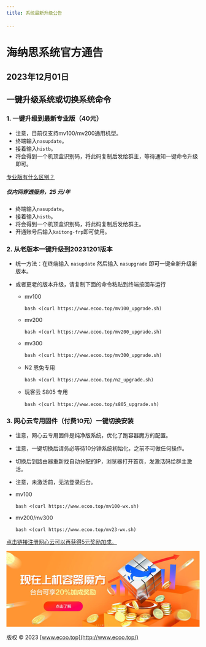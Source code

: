 ```yaml
---
title: 系统最新升级公告

---
```


# 海纳思系统官方通告

## 2023年12月01日

## 一键升级系统或切换系统命令

### 1. 一键升级到最新专业版（40元）
- 注意，目前仅支持mv100/mv200通用机型。
- 终端输入`nasupdate`。
- 接着输入`histb`。
- 将会得到一个机顶盒识别码，将此码复制后发给群主，等待通知一键命令升级即可。

[专业版有什么区别？](https://www.ecoo.top/professional.html)

##### 仅内网穿透服务，25 元/年
- 终端输入`nasupdate`。
- 接着输入`histb`。
- 将会得到一个机顶盒识别码，将此码复制后发给群主。
- 开通账号后输入`kaitong-frp`即可使用。

### 2. 从老版本一键升级到20231201版本
- 统一方法：在终端输入 `nasupdate` 然后输入 `nasupgrade` 即可一键全新升级新版本。
- 或者更老的版本升级，请复制下面的命令粘贴到终端按回车运行

    - mv100
        ```shell
        bash <(curl https://www.ecoo.top/mv100_upgrade.sh)
        ```
    - mv200
        ```shell
        bash <(curl https://www.ecoo.top/mv200_upgrade.sh)
        ```
    - mv300
        ```shell
        bash <(curl https://www.ecoo.top/mv300_upgrade.sh)
        ```
    - N2 恩兔专用
        ```shell
        bash <(curl https://www.ecoo.top/n2_upgrade.sh)
        ```
    - 玩客云 S805 专用
        ```shell
        bash <(curl https://www.ecoo.top/s805_upgrade.sh)
        ```

### 3. 网心云专用固件（付费10元）一键切换安装
- 注意，网心云专用固件是纯净版系统，优化了跑容器魔方的配置。
- 注意，一键切换后请务必等待10分钟系统初始化，之前不可做任何操作。
- 切换后到路由器重新找自动分配的IP，浏览器打开首页，发激活码给群主激活。
- 注意，未激活前，无法登录后台。


- mv100
    ```shell
    bash <(curl https://www.ecoo.top/mv100-wx.sh)
    ```
- mv200/mv300
    ```shell
    bash <(curl https://www.ecoo.top/mv23-wx.sh)
    ```

[点击链接注册网心云可以再获得5元奖励加成。](https://act.walk-live.com/acts/invite/v3/?inviteid=cb9bbacd)

![网心云](img/onething.jpg)

版权 © 2023 [www.ecoo.top](http://www.ecoo.top/)

